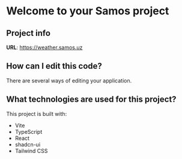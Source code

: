 # Welcome to your Samos project

## Project info

**URL**: https://weather.samos.uz

## How can I edit this code?

There are several ways of editing your application.

## What technologies are used for this project?

This project is built with:

- Vite
- TypeScript
- React
- shadcn-ui
- Tailwind CSS
